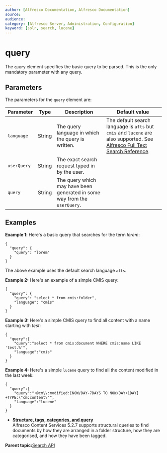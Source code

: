 ```yaml
---
author: [Alfresco Documentation, Alfresco Documentation]
source: 
audience: 
category: [Alfresco Server, Administration, Configuration]
keyword: [solr, search, lucene]
---
```


# query

The `query` element specifies the basic query to be parsed. This is the only mandatory parameter with any query.

## Parameters

The parameters for the `query` element are:

|Parameter|Type|Description|Default value|
|---------|----|-----------|-------------|
|`language`|String|The query language in which the query is written.|The default search language is `afts` but `cmis` and `lucene` are also supported. See [Alfresco Full Text Search Reference](rm-searchsyntax-intro.md).|
|`userQuery`|String|The exact search request typed in by the user.| |
|`query`|String|The query which may have been generated in some way from the `userQuery`.| |

## Examples

**Example 1**: Here's a basic query that searches for the term *lorem*:

```
{
  "query": {
    "query": "lorem"
  }
}
```

The above example uses the default search language `afts`.

**Example 2:** Here's an example of a simple CMIS query:

```
{
  "query": {
    "query": "select * from cmis:folder",
    "language": "cmis"
  }
}
```

**Example 3:** Here's a simple CMIS query to find all content with a name starting with *test*:

```
{
  "query":{
    "query":"select * from cmis:document WHERE cmis:name LIKE 'test.%'",
    "language":"cmis"
  }
}
```

**Example 4:** Here's a simple `lucene` query to find all the content modified in the last week:

```
{
  "query":{
    "query":"+@cm\\:modified:[NOW/DAY-7DAYS TO NOW/DAY+1DAY] +TYPE:\"cm:content\"",
    "language":"lucene"
  }
}
```

-   **[Structure, tags, categories, and query](../concepts/additional-query-fields.md)**  
Alfresco Content Services 5.2.7 supports structural queries to find documents by how they are arranged in a folder structure, how they are categorised, and how they have been tagged.

**Parent topic:**[Search API](../concepts/search-api.md)

